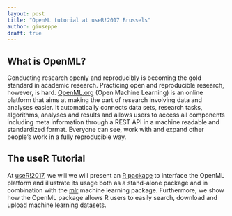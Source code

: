 ```yaml
---
layout: post
title: "OpenML tutorial at useR!2017 Brussels"
author: giuseppe
draft: true
---
```


## What is OpenML?

Conducting research openly and reproducibly is becoming the gold standard in academic research. Practicing open and reproducible research, however, is hard. [OpenML.org](https://www.openml.org) (Open Machine Learning) is an online platform that aims at making the part of research involving data and analyses easier. It automatically connects data sets, research tasks, algorithms, analyses and results and allows users to access all components including meta information through a REST API in a machine readable and standardized format. Everyone can see, work with and expand other people’s work in a fully reproducible way. 


## The useR Tutorial

At [useR!2017](https://user2017.brussels/), we will we will present an [R package](https://github.com/openml/r) to interface the OpenML platform and illustrate its usage both as a stand-alone package and in combination with the [mlr](https://github.com/mlr-org/mlr) machine learning package. Furthermore, we show how the OpenML package allows R users to easily search, download and upload machine learning datasets.
